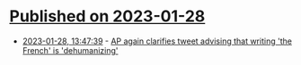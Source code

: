# [Published on 2023-01-28](index.md)

* [2023-01-28, 13:47:39](https://news.ycombinator.com/item?id=34557530) - [AP again clarifies tweet advising that writing 'the French' is 'dehumanizing'](https://www.lemonde.fr/en/united-states/article/2023/01/27/us-news-agency-ap-advises-against-writing-the-french-a-dehumanizing-generalization_6013310_133.html)
